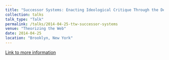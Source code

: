 ```yaml
---
title: "Successor Systems: Enacting Ideological Critique Through the Development of Software"
collection: talks
talk_type: "Talk"
permalink: /talks/2014-04-25-ttw-successor-systems
venue: "Theorizing the Web"
date: 2014-04-25
location: "Brooklyn, New York"
---
```


<a href='http://theorizingtheweb.tumblr.com/2014/program'>Link to more information</a>
